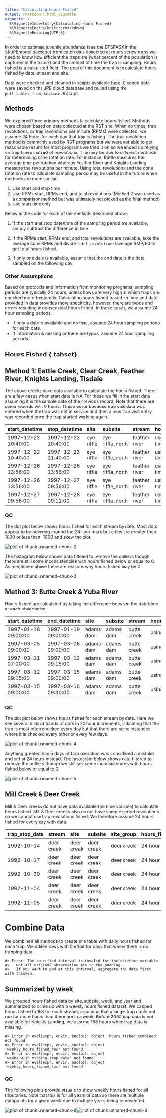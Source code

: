 ```yaml
---
title: "Calculating Hours Fished"
output: rmarkdown::html_vignette
vignette: >
  %\VignetteIndexEntry{Calculating Hours Fished}
  %\VignetteEngine{knitr::rmarkdown}
  %\VignetteEncoding{UTF-8}
---
```






In order to estimate juvenile abundance (see the BTSPASX in the SRJPEmodel package) from catch data collected at rotary screw traps we need to know how efficient the traps are (what percent of the population is captured in the traps?) and the amount of time the trap is sampling. Hours fished is a calculated field. The goal of this document is to calculate hours fished by date, stream and site.

Data were checked and cleaned in scripts available [here](https://github.com/FlowWest/JPE-datasets/tree/main/scripts/rst).
Cleaned data were saved on the JPE cloud database and pulled using the `pull_tables_from_database.R` script. 

## Methods

We explored three primary methods to calculate hours fished. Methods were chosen based on data collected at the RST site. When no times, trap revolutions, or trap revolutions per minute (RPMs) were collected, we assume 24 hours for each day that trap is fishing. The trap revolution method is commonly used by RST programs but we were not able to get reasonable results for most programs we tried it on so we ended up relying on trap times instead of revolutions. This may be due to different methods for determining cone rotation rate. For instance, Battle measures the average time per rotation whereas Feather River and Knights Landing measure the revolutions per minute. Using total revolutions and the cone rotation rate to calculate sampling period may be useful in the future when methods are more similar.  

1) Use start and stop time
2) Use RPMs start, RPMs end, and total revolutions (Method 2 was used as a comparison method but was ultimately not picked as the final method)
3) Use start time only 

Below is the code for each of the methods described above: 

1) If the start and stop date/time of the sampling period are available, simply subtract the difference in time.



2) If the RPMs start, RPMs end, and total revolutions are available, 
take the average cone RPMs and divide `total_revolutions`/average RMP/60 to get total hours fished.



3) If only one date is available, assume that the end date is the date sampled on the following day.



### Other Assumptions

Based on protocols and information from monitoring programs, sampling periods are typically 24 hours,
unless flows are very high in which traps are checked more frequently. Calculating hours fished based
on time and date provided in data provides more specificity, however, there are typos and errors resulting
in nonsensical hours fished. In these cases, we assume 24 hour sampling periods. 

- If only a date is available and no time, assume 24 hour sampling periods for each date.
- If information is missing or there are typos, assume 24 hour sampling periods.

## Hours Fished {.tabset}

## Method 1: Battle Creek, Clear Creek, Feather River, Knights Landing, Tisdale

The above creeks have data available to calculate the hours fished. There are a few
cases when start date is NA. For these we fill in the start date assuming
it is the sample date of the previous record. Note that there are some records with 0 hours.
These occur because trap visit data was entered when the trap was not in service and
then a new trap visit entry was recorded once the trap started working again.



|start_datetime      |stop_datetime       |site       |subsite          |stream        |hours_fished_methodology       |hours_fished |
|:-------------------|:-------------------|:----------|:----------------|:-------------|:------------------------------|:------------|
|1997-12-22 10:40:00 |1997-12-22 10:40:00 |eye riffle |eye riffle_north |feather river |using start time and stop time |0.00 hours   |
|1997-12-22 10:40:00 |1997-12-23 11:40:00 |eye riffle |eye riffle_north |feather river |using start time and stop time |25.00 hours  |
|1997-12-26 13:56:00 |1997-12-26 13:56:00 |eye riffle |eye riffle_north |feather river |using start time and stop time |0.00 hours   |
|1997-12-26 13:56:00 |1997-12-27 09:56:00 |eye riffle |eye riffle_north |feather river |using start time and stop time |20.00 hours  |
|1997-12-27 09:56:00 |1997-12-28 09:11:00 |eye riffle |eye riffle_north |feather river |using start time and stop time |23.25 hours  |



### QC

The dot plot below shows hours fished for each stream by date. Most dots appear to be hovering around the 24 hour mark but a few are greater than 1000 or less than -1000 and skew the plot. 

![plot of chunk unnamed-chunk-2](figure/unnamed-chunk-2-1.png)

The histogram below shows data filtered to remove the outliers though there are still some inconsistencies with hours fished below or equal to 0. As mentioned above there are reasons why hours fished may be 0.

![plot of chunk unnamed-chunk-3](figure/unnamed-chunk-3-1.png)


## Method 3: Butte Creek & Yuba River

Hours fished are calculated by taking the difference between the date/time at each 
observation. 



|start_datetime      |end_datetime        |site      |subsite   |stream      |hours_fished_methodology | hours_fished|
|:-------------------|:-------------------|:---------|:---------|:-----------|:------------------------|------------:|
|1997-01-18 09:00:00 |1997-01-19 09:00:00 |adams dam |adams dam |butte creek |using only start time    |        24.00|
|1997-03-05 09:00:00 |1997-03-06 09:00:00 |adams dam |adams dam |butte creek |using only start time    |        24.00|
|1997-03-11 07:00:00 |1997-03-12 09:15:00 |adams dam |adams dam |butte creek |using only start time    |        26.25|
|1997-03-12 09:15:00 |1997-03-15 09:00:00 |adams dam |adams dam |butte creek |using only start time    |        71.75|
|1997-03-15 09:00:00 |1997-03-16 09:30:00 |adams dam |adams dam |butte creek |using only start time    |        24.50|



### QC

The dot plot below shows hours fished for each stream by date. Here we see several distinct bands of dots in  24 hour increments, indicating that the trap is most often checked every day but that there are some instances where it is checked every other or every few days. 

![plot of chunk unnamed-chunk-4](figure/unnamed-chunk-4-1.png)

Anything greater than 5 days of trap operation was considered a mistake and set at 24 hours instead. The histogram below shows data filtered to remove the outliers though we still see some inconsistencies with hours fished below or equal to 0. 

![plot of chunk unnamed-chunk-5](figure/unnamed-chunk-5-1.png)

## Mill Creek & Deer Creek

Mill & Deer creeks do not have data available (no time variable) to calculate hours fished.
Mill & Deer creeks also do not have sample period revolutions so we cannot use trap revolutions 
fished. We therefore assume 24 hours fished for every day with data. 



|trap_stop_date |stream     |site       |subsite    |site_group |hours_fished_methodology | hours_fished|
|:--------------|:----------|:----------|:----------|:----------|:------------------------|------------:|
|1992-10-14     |deer creek |deer creek |deer creek |deer creek |24 hour assumption       |           24|
|1992-10-17     |deer creek |deer creek |deer creek |deer creek |24 hour assumption       |           24|
|1992-10-30     |deer creek |deer creek |deer creek |deer creek |24 hour assumption       |           24|
|1992-11-04     |deer creek |deer creek |deer creek |deer creek |24 hour assumption       |           24|
|1992-11-05     |deer creek |deer creek |deer creek |deer creek |24 hour assumption       |           24|




# Combine Data

We combined all methods to create one table with daily hours fished for each trap. We added rows with 0 effort for days that where there is no trapping data. 


```
#> Error: The specified interval is invalid for the datetime variable.
#>   Not all original observation are in the padding.
#>   If you want to pad at this interval, aggregate the data first with thicken.
```

## Summarized by week

We grouped hours fished data by site, subsite, week, and year and summarized to come up with a weekly hours fished dataset. We capped hours fished to 168 for each stream, assuming that a single trap could not run for more hours than there are in a week. Before 2005 trap data is not available for Knights Landing, we assume 168 hours when trap data is missing.  


```
#> Error in eval(expr, envir, enclos): object 'hours_fished_combined' not found
#> Error in eval(expr, envir, enclos): object 'weekly_hours_fished_raw' not found
#> Error in eval(expr, envir, enclos): object 'weeks_with_missing_trap_data' not found
#> Error in eval(expr, envir, enclos): object 'weekly_hours_fished_raw' not found
```

### QC

The following plots provide visuals to show weekly hours fished for all tributaries. Note that this is for all years of data so there are multiple datapoints for a given week due to multiple years being represented.

![plot of chunk unnamed-chunk-8](figure/unnamed-chunk-8-1.png)![plot of chunk unnamed-chunk-8](figure/unnamed-chunk-8-2.png)
